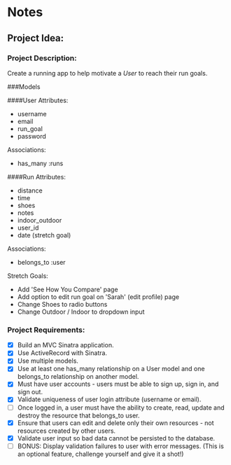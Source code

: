 # Notes

## Project Idea:

### Project Description:

Create a running app to help motivate a _User_ to reach their run goals.

###Models

####User
Attributes: 
- username
- email
- run_goal
- password

Associations:
- has_many :runs

####Run
Attributes:
- distance
- time
- shoes
- notes
- indoor_outdoor
- user_id
- date (stretch goal)

Associations:
- belongs_to :user

Stretch Goals:
- Add 'See How You Compare' page
- Add option to edit run goal on 'Sarah' (edit profile) page
- Change Shoes to radio buttons
- Change Outdoor / Indoor to dropdown input

### Project Requirements:

- [X] Build an MVC Sinatra application.
- [X] Use ActiveRecord with Sinatra.
- [X] Use multiple models.
- [X] Use at least one has_many relationship on a User model and one belongs_to relationship on another model.
- [x] Must have user accounts - users must be able to sign up, sign in, and sign out.
- [X] Validate uniqueness of user login attribute (username or email).
- [ ] Once logged in, a user must have the ability to create, read, update and destroy the resource that belongs_to user.
- [x] Ensure that users can edit and delete only their own resources - not resources created by other users.
- [x] Validate user input so bad data cannot be persisted to the database.
- [ ] BONUS: Display validation failures to user with error messages. (This is an optional feature, challenge yourself and give it a shot!)
